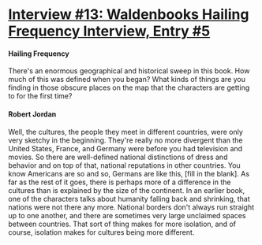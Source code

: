 # [Interview #13: Waldenbooks Hailing Frequency Interview, Entry #5](https://www.theoryland.com/intvmain.php?i=13#5)

#### Hailing Frequency

There's an enormous geographical and historical sweep in this book. How much of this was defined when you began? What kinds of things are you finding in those obscure places on the map that the characters are getting to for the first time?

#### Robert Jordan

Well, the cultures, the people they meet in different countries, were only very sketchy in the beginning. They're really no more divergent than the United States, France, and Germany were before you had television and movies. So there are well-defined national distinctions of dress and behavior and on top of that, national reputations in other countries. You know Americans are so and so, Germans are like this, [fill in the blank]. As far as the rest of it goes, there is perhaps more of a difference in the cultures than is explained by the size of the continent. In an earlier book, one of the characters talks about humanity falling back and shrinking, that nations were not there any more. National borders don't always run straight up to one another, and there are sometimes very large unclaimed spaces between countries. That sort of thing makes for more isolation, and of course, isolation makes for cultures being more different.


